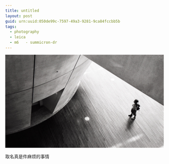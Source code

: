 ```yaml
---
title: untitled
layout: post
guid: urn:uuid:050de99c-7597-49a3-9281-9ca84fccbb5b
tags:
  - photography
  - leica
  - m6   - summicron-dr
---
```


[![](/media/files/2015/03/01/pic.jpg)](https://www.flickr.com/photos/lhzhang/16134724228/)

取名真是件麻烦的事情
